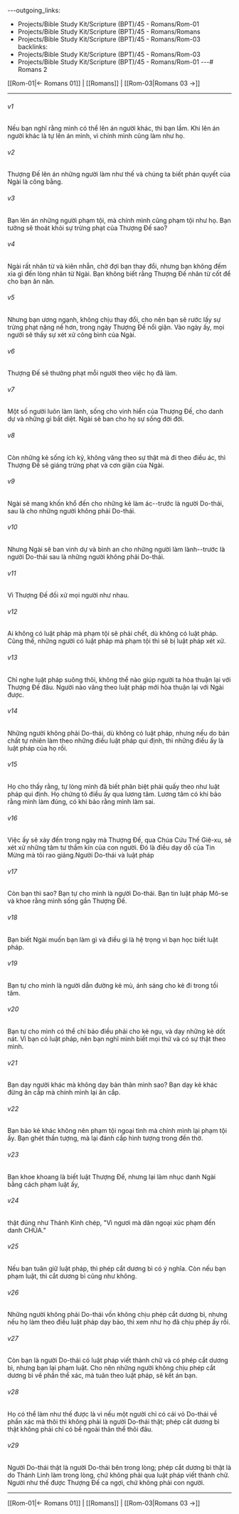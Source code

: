 ---outgoing_links:
  - Projects/Bible Study Kit/Scripture (BPT)/45 - Romans/Rom-01
  - Projects/Bible Study Kit/Scripture (BPT)/45 - Romans/Romans
  - Projects/Bible Study Kit/Scripture (BPT)/45 - Romans/Rom-03
backlinks:
  - Projects/Bible Study Kit/Scripture (BPT)/45 - Romans/Rom-03
  - Projects/Bible Study Kit/Scripture (BPT)/45 - Romans/Rom-01
---# Romans 2

[[Rom-01|← Romans 01]] | [[Romans]] | [[Rom-03|Romans 03 →]]
***



###### v1 
Nếu bạn nghĩ rằng mình có thể lên án người khác, thì bạn lầm. Khi lên án người khác là tự lên án mình, vì chính mình cũng làm như họ. 

###### v2 
Thượng Đế lên án những người làm như thế và chúng ta biết phán quyết của Ngài là công bằng. 

###### v3 
Bạn lên án những người phạm tội, mà chính mình cũng phạm tội như họ. Bạn tưởng sẽ thoát khỏi sự trừng phạt của Thượng Đế sao? 

###### v4 
Ngài rất nhân từ và kiên nhẫn, chờ đợi bạn thay đổi, nhưng bạn không đếm xỉa gì đến lòng nhân từ Ngài. Bạn không biết rằng Thượng Đế nhân từ cốt để cho bạn ăn năn. 

###### v5 
Nhưng bạn ương ngạnh, không chịu thay đổi, cho nên bạn sẽ rước lấy sự trừng phạt nặng nề hơn, trong ngày Thượng Đế nổi giận. Vào ngày ấy, mọi người sẽ thấy sự xét xử công bình của Ngài. 

###### v6 
Thượng Đế sẽ thưởng phạt mỗi người theo việc họ đã làm. 

###### v7 
Một số người luôn làm lành, sống cho vinh hiển của Thượng Đế, cho danh dự và những gì bất diệt. Ngài sẽ ban cho họ sự sống đời đời. 

###### v8 
Còn những kẻ sống ích kỷ, không vâng theo sự thật mà đi theo điều ác, thì Thượng Đế sẽ giáng trừng phạt và cơn giận của Ngài. 

###### v9 
Ngài sẽ mang khốn khổ đến cho những kẻ làm ác--trước là người Do-thái, sau là cho những người không phải Do-thái. 

###### v10 
Nhưng Ngài sẽ ban vinh dự và bình an cho những người làm lành--trước là người Do-thái sau là những người không phải Do-thái. 

###### v11 
Vì Thượng Đế đối xử mọi người như nhau. 

###### v12 
Ai không có luật pháp mà phạm tội sẽ phải chết, dù không có luật pháp. Cũng thế, những người có luật pháp mà phạm tội thì sẽ bị luật pháp xét xử. 

###### v13 
Chỉ nghe luật pháp suông thôi, không thể nào giúp người ta hòa thuận lại với Thượng Đế đâu. Người nào vâng theo luật pháp mới hòa thuận lại với Ngài được. 

###### v14 
Những người không phải Do-thái, dù không có luật pháp, nhưng nếu do bản chất tự nhiên làm theo những điều luật pháp qui định, thì những điều ấy là luật pháp của họ rồi. 

###### v15 
Họ cho thấy rằng, tự lòng mình đã biết phân biệt phải quấy theo như luật pháp qui định. Họ chứng tỏ điều ấy qua lương tâm. Lương tâm có khi bảo rằng mình làm đúng, có khi bảo rằng mình làm sai. 

###### v16 
Việc ấy sẽ xảy đến trong ngày mà Thượng Đế, qua Chúa Cứu Thế Giê-xu, sẽ xét xử những tâm tư thầm kín của con người. Đó là điều dạy dỗ của Tin Mừng mà tôi rao giảng.Người Do-thái và luật pháp 

###### v17 
Còn bạn thì sao? Bạn tự cho mình là người Do-thái. Bạn tin luật pháp Mô-se và khoe rằng mình sống gần Thượng Đế. 

###### v18 
Bạn biết Ngài muốn bạn làm gì và điều gì là hệ trọng vì bạn học biết luật pháp. 

###### v19 
Bạn tự cho mình là người dẫn đường kẻ mù, ánh sáng cho kẻ đi trong tối tăm. 

###### v20 
Bạn tự cho mình có thể chỉ bảo điều phải cho kẻ ngu, và dạy những kẻ dốt nát. Vì bạn có luật pháp, nên bạn nghĩ mình biết mọi thứ và có sự thật theo mình. 

###### v21 
Bạn dạy người khác mà không dạy bản thân mình sao? Bạn dạy kẻ khác đừng ăn cắp mà chính mình lại ăn cắp. 

###### v22 
Bạn bảo kẻ khác không nên phạm tội ngoại tình mà chính mình lại phạm tội ấy. Bạn ghét thần tượng, mà lại đánh cắp hình tượng trong đền thờ. 

###### v23 
Bạn khoe khoang là biết luật Thượng Đế, nhưng lại làm nhục danh Ngài bằng cách phạm luật ấy, 

###### v24 
thật đúng như Thánh Kinh chép, "Vì ngươi mà dân ngoại xúc phạm đến danh CHÚA." 

###### v25 
Nếu bạn tuân giữ luật pháp, thì phép cắt dương bì có ý nghĩa. Còn nếu bạn phạm luật, thì cắt dương bì cũng như không. 

###### v26 
Những người không phải Do-thái vốn không chịu phép cắt dương bì, nhưng nếu họ làm theo điều luật pháp dạy bảo, thì xem như họ đã chịu phép ấy rồi. 

###### v27 
Còn bạn là người Do-thái có luật pháp viết thành chữ và có phép cắt dương bì, nhưng bạn lại phạm luật. Cho nên những người không chịu phép cắt dương bì về phần thể xác, mà tuân theo luật pháp, sẽ kết án bạn. 

###### v28 
Họ có thể làm như thế được là vì nếu một người chỉ có cái vỏ Do-thái về phần xác mà thôi thì không phải là người Do-thái thật; phép cắt dương bì thật không phải chỉ có bề ngoài thân thể thôi đâu. 

###### v29 
Người Do-thái thật là người Do-thái bên trong lòng; phép cắt dương bì thật là do Thánh Linh làm trong lòng, chứ không phải qua luật pháp viết thành chữ. Người như thế được Thượng Đế ca ngợi, chứ không phải con người.

***
[[Rom-01|← Romans 01]] | [[Romans]] | [[Rom-03|Romans 03 →]]
